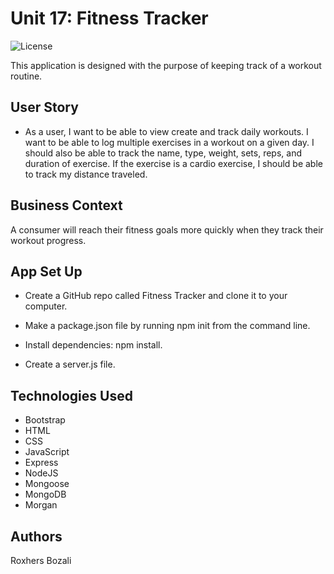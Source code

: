 
# Unit 17: Fitness Tracker

![License](https://img.shields.io/badge/License-APACHE2.0-blue.svg)<br />

This application is designed with the purpose of keeping track of a workout routine. 

## User Story

* As a user, I want to be able to view create and track daily workouts. I want to be able to log multiple exercises in a workout on a given day. I should also be able to track the name, type, weight, sets, reps, and duration of exercise. If the exercise is a cardio exercise, I should be able to track my distance traveled.

## Business Context

A consumer will reach their fitness goals more quickly when they track their workout progress.

## App Set Up

* Create a GitHub repo called Fitness Tracker and clone it to your computer.


* Make a package.json file by running npm init from the command line.


* Install dependencies: npm install.


* Create a server.js file.

## Technologies Used

* Bootstrap
* HTML
* CSS
* JavaScript
* Express
* NodeJS
* Mongoose
* MongoDB
* Morgan

## Authors

Roxhers Bozali
